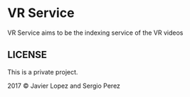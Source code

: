 # VR Service

VR Service aims to be the indexing service of the VR videos

## LICENSE

This is a private project.

2017 &copy; Javier Lopez and Sergio Perez
